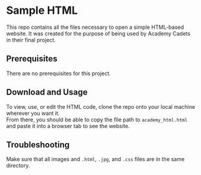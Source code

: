 # Sample HTML
This repo contains all the files necessary to open a simple HTML-based website. It was created for the purpose of being used by Academy Cadets in their final project.

## Prerequisites
There are no prerequisites for this project.

## Download and Usage
To view, use, or edit the HTML code, clone the repo onto your local machine wherever you want it. <br>
From there, you should be able to copy the file path to `academy_html.html` and paste it into a browser tab to see the website. 

## Troubleshooting
Make sure that all images and `.html`, `.jpg`, and `.css` files are in the same directory.